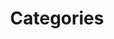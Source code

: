 ---
title: "Categories"
layout: categories
permalink: /categories/
taxonomy: categories
classes: wide
---